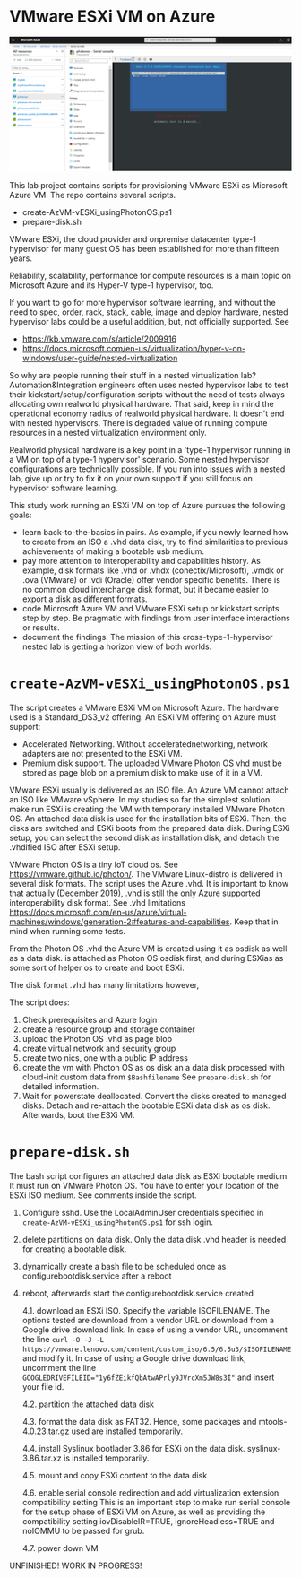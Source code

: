 # VMware ESXi VM on Azure

![ESXi67](https://github.com/dcasota/vesxi-on-azure-scripts/blob/master/ESXi67.png)

This lab project contains scripts for provisioning VMware ESXi as Microsoft Azure VM. The repo contains several scripts.
  - create-AzVM-vESXi_usingPhotonOS.ps1
  - prepare-disk.sh  
  
VMware ESXi, the cloud provider and onpremise datacenter type-1 hypervisor for many guest OS has been established for more than fifteen years.

Reliability, scalability, performance for compute resources is a main topic on Microsoft Azure and its Hyper-V type-1 hypervisor, too.

If you want to go for more hypervisor software learning, and without the need to spec, order, rack, stack, cable, image and deploy hardware, nested hypervisor labs could be a useful addition, but, not officially supported. See
  - https://kb.vmware.com/s/article/2009916
  - https://docs.microsoft.com/en-us/virtualization/hyper-v-on-windows/user-guide/nested-virtualization
  
So why are people running their stuff in a nested virtualization lab? Automation&Integration engineers often uses nested hypervisor labs to test their kickstart/setup/configuration scripts without the need of tests always allocating own realworld physical hardware. That said, keep in mind the operational economy radius of realworld physical hardware. It doesn't end with nested hypervisors. There is degraded value of running compute resources in a nested virtualization environment only.

Realworld physical hardware is a key point in a 'type-1 hypervisor running in a VM on top of a type-1 hypervisor' scenario. Some nested hypervisor configurations are technically possible. If you run into issues with a nested lab, give up or try to fix it on your own support if you still focus on hypervisor software learning. 

This study work running an ESXi VM on top of Azure pursues the following goals:
- learn back-to-the-basics in pairs. As example, if you newly learned how to create from an ISO a .vhd data disk, try to find similarities to previous achievements of making a bootable usb medium. 
- pay more attention to interoperability and capabilities history. As example, disk formats like .vhd or .vhdx (conectix/Microsoft), .vmdk or .ova (VMware) or .vdi (Oracle) offer vendor specific benefits. There is no common cloud interchange disk format, but it became easier to export a disk as different formats.
- code Microsoft Azure VM and VMware ESXi setup or kickstart scripts step by step. Be pragmatic with findings from user interface interactions or results.
- document the findings. The mission of this cross-type-1-hypervisor nested lab is getting a horizon view of both worlds.
 
 # ```create-AzVM-vESXi_usingPhotonOS.ps1```
The script creates a VMware ESXi VM on Microsoft Azure. The hardware used is a Standard_DS3_v2 offering.
An ESXi VM offering on Azure must support:
- Accelerated Networking. Without acceleratednetworking, network adapters are not presented to the ESXi VM.
- Premium disk support. The uploaded VMware Photon OS vhd must be stored as page blob on a premium disk to make use of it in a VM.

VMware ESXi usually is delivered as an ISO file. An Azure VM cannot attach an ISO like VMware vSphere. In my studies so far the simplest solution make run ESXi is creating the VM with temporary installed VMware Photon OS. An attached data disk is used for the installation bits of ESXi. Then, the disks are switched and ESXi boots from the prepared data disk. During ESXi setup, you can select the second disk as installation disk, and detach the .vhdified ISO after ESXi setup.

VMware Photon OS is a tiny IoT cloud os. See https://vmware.github.io/photon/.
The VMware Linux-distro is delivered in several disk formats. The script uses the Azure .vhd. It is important to know that actually (December 2019), .vhd is still the only Azure supported interoperability disk format. See .vhd limitations https://docs.microsoft.com/en-us/azure/virtual-machines/windows/generation-2#features-and-capabilities. Keep that in mind when running some tests.

From the Photon OS .vhd the Azure VM is created using it as osdisk as well as a data disk.
is attached as Photon OS osdisk first, and during ESXias as some sort of helper os to create and boot ESXi. 

The disk format .vhd has many limitations however, 

The script does:
 1. Check prerequisites and Azure login
 2. create a resource group and storage container
 3. upload the Photon OS .vhd as page blob
 4. create virtual network and security group
 5. create two nics, one with a public IP address
 6. create the vm with Photon OS as os disk an a data disk processed with cloud-init custom data from ```$Bashfilename```
    See ```prepare-disk.sh``` for detailed information.
 7. Wait for powerstate deallocated. Convert the disks created to managed disks.
    Detach and re-attach the bootable ESXi data disk as os disk. Afterwards, boot the ESXi VM.

# ```prepare-disk.sh```
The bash script configures an attached data disk as ESXi bootable medium.
It must run on VMware Photon OS. You have to enter your location of the ESXi ISO medium. See comments inside the script.

  1. Configure sshd. Use the LocalAdminUser credentials specified in ```create-AzVM-vESXi_usingPhotonOS.ps1``` for ssh login.

  2. delete partitions on data disk. Only the data disk .vhd header is needed for creating a bootable disk.

  3. dynamically create a bash file to be scheduled once as configurebootdisk.service after a reboot

  4. reboot, afterwards start the configurebootdisk.service created

     4.1. download an ESXi ISO. Specify the variable ISOFILENAME.
          The options tested are download from a vendor URL or download from a Google drive download link.
          In case of using a vendor URL, uncomment the line
          ```curl -O -J -L https://vmware.lenovo.com/content/custom_iso/6.5/6.5u3/$ISOFILENAME``` and modify it.
          In case of using a Google drive download link, uncomment the line ```GOOGLEDRIVEFILEID="1y6fZEikfQbAtwAPrly9JVrcXm5JW8s3I"```
          and insert your file id.

     4.2. partition the attached data disk

     4.3. format the data disk as FAT32. Hence, some packages and mtools-4.0.23.tar.gz used are installed temporarily.

     4.4. install Syslinux bootlader 3.86 for ESXi on the data disk. syslinux-3.86.tar.xz is installed temporarily.
 
     4.5. mount and copy ESXi content to the data disk

     4.6. enable serial console redirection and add virtualization extension compatibility setting
          This is an important step to make run serial console for the setup phase of ESXi VM on Azure, as well as
          providing the compatibility setting iovDisableIR=TRUE, ignoreHeadless=TRUE and noIOMMU to be passed for grub.

     4.7. power down VM
  
UNFINISHED! WORK IN PROGRESS!
